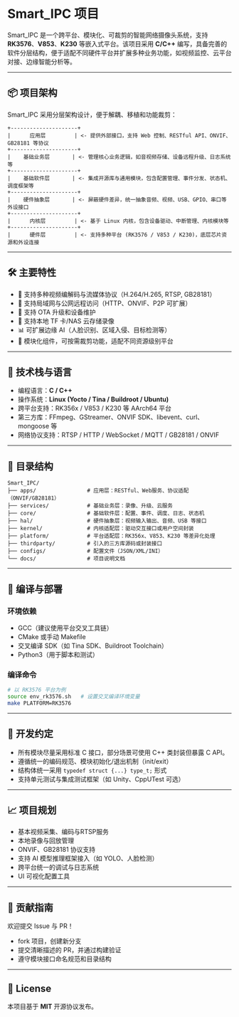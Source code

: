# Smart_IPC 项目

Smart_IPC 是一个跨平台、模块化、可裁剪的智能网络摄像头系统，支持 **RK3576**、**V853**、**K230** 等嵌入式平台。该项目采用 **C/C++** 编写，具备完善的软件分层结构，便于适配不同硬件平台并扩展多种业务功能，如视频监控、云平台对接、边缘智能分析等。

------

## 📦 项目架构

Smart_IPC 采用分层架构设计，便于解耦、移植和功能裁剪：

```
+---------------------+
|      应用层         | <- 提供外部接口，支持 Web 控制、RESTful API、ONVIF、GB28181 等协议
+---------------------+
|    基础业务层       | <- 管理核心业务逻辑，如音视频存储、设备远程升级、日志系统等
+---------------------+
|    基础软件层       | <- 集成开源库与通用模块，包含配置管理、事件分发、状态机、调度框架等
+---------------------+
|    硬件抽象层       | <- 屏蔽硬件差异，统一抽象音频、视频、USB、GPIO、串口等外设接口
+---------------------+
|      内核层         | <- 基于 Linux 内核，包含设备驱动、中断管理、内核模块等
+---------------------+
|      硬件层         | <- 支持多种平台 (RK3576 / V853 / K230)，底层芯片资源和外设连接
```

------

## 🛠️ 主要特性

- 🎥 支持多种视频编解码与流媒体协议（H.264/H.265, RTSP, GB28181）
- 📡 支持局域网与公网远程访问（HTTP、ONVIF、P2P 可扩展）
- 🔄 支持 OTA 升级和设备维护
- 📁 支持本地 TF 卡/NAS 云存储录像
- 📊 可扩展边缘 AI（人脸识别、区域入侵、目标检测等）
- 🧩 模块化组件，可按需裁剪功能，适配不同资源级别平台

------

## 🧱 技术栈与语言

- 编程语言：**C / C++**
- 操作系统：**Linux (Yocto / Tina / Buildroot / Ubuntu)**
- 跨平台支持：RK356x / V853 / K230 等 AArch64 平台
- 第三方库：FFmpeg、GStreamer、ONVIF SDK、libevent、curl、mongoose 等
- 网络协议支持：RTSP / HTTP / WebSocket / MQTT / GB28181 / ONVIF

------

## 📂 目录结构

```
Smart_IPC/
├── apps/                # 应用层：RESTful、Web服务、协议适配（ONVIF/GB28181）
├── services/            # 基础业务层：录像、升级、云服务
├── core/                # 基础软件层：配置、事件、调度、日志、状态机
├── hal/                 # 硬件抽象层：视频输入输出、音频、USB 等接口
├── kernel/              # 内核适配层：驱动交互接口或用户空间封装
├── platform/            # 平台适配层：RK356x、V853、K230 等差异化处理
├── thirdparty/          # 引入的三方库源码或封装接口
├── configs/             # 配置文件（JSON/XML/INI）
└── docs/                # 项目说明文档
```

------

## 🚀 编译与部署

### 环境依赖

- GCC（建议使用平台交叉工具链）
- CMake 或手动 Makefile
- 交叉编译 SDK（如 Tina SDK、Buildroot Toolchain）
- Python3（用于脚本和测试）

### 编译命令

```bash
# 以 RK3576 平台为例
source env_rk3576.sh   # 设置交叉编译环境变量
make PLATFORM=RK3576
```

------

## 📌 开发约定

- 所有模块尽量采用标准 C 接口，部分场景可使用 C++ 类封装但暴露 C API。
- 遵循统一的编码规范、模块初始化/退出机制（init/exit）
- 结构体统一采用 `typedef struct {...} type_t;` 形式
- 支持单元测试与集成测试框架（如 Unity、CppUTest 可选）

------

## 📈 项目规划

-  基本视频采集、编码与RTSP服务
-  本地录像与回放管理
-  ONVIF、GB28181 协议支持
-  支持 AI 模型推理框架接入（如 YOLO、人脸检测）
-  跨平台统一的调试与日志系统
-  UI 可视化配置工具

------

## 🤝 贡献指南

欢迎提交 Issue 与 PR！

- fork 项目，创建新分支
- 提交清晰描述的 PR，并通过构建验证
- 遵守模块接口命名规范和目录结构

------

## 📄 License

本项目基于 **MIT** 开源协议发布。
